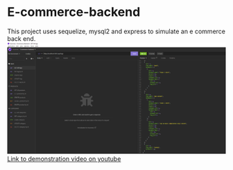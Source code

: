 # E-commerce-backend
This project uses sequelize, mysql2 and express to simulate an e commerce back end.
![screenshot](./insomnia.PNG)
[Link to demonstration video on youtube](https://youtu.be/qgJ_HU-2DrI)